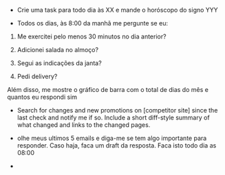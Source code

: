 - Crie uma task para todo dia às XX e mande o horóscopo do signo YYY

- Todos os dias, às 8:00 da manhã me pergunte se eu:

1) Me exercitei pelo menos 30 minutos no dia anterior?

2) Adicionei salada no almoço?

3) Segui as indicações da janta?

4) Pedi delivery?

Além disso, me mostre o gráfico de barra com o total de dias do mês e quantos eu respondi sim

- Search for changes and new promotions on [competitor site] since the last check and notify me if so. Include a short diff-style summary of what changed and links to the changed pages.

- olhe meus ultimos 5 emails e diga-me se tem algo importante para responder. Caso haja, faca um draft da resposta. Faca isto todo dia as 08:00

- 
